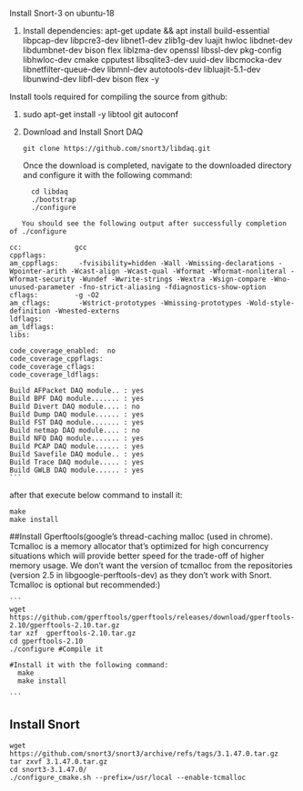 Install Snort-3 on ubuntu-18

1. Install dependencies:
      apt-get update && apt install build-essential libpcap-dev libpcre3-dev libnet1-dev zlib1g-dev luajit hwloc libdnet-dev libdumbnet-dev bison flex liblzma-dev openssl libssl-dev pkg-config libhwloc-dev cmake cpputest libsqlite3-dev uuid-dev libcmocka-dev libnetfilter-queue-dev libmnl-dev autotools-dev libluajit-5.1-dev libunwind-dev libfl-dev bison flex -y

Install tools required for compiling the source from github:

  1. sudo apt-get install -y libtool git autoconf
  2. Download and Install Snort DAQ

      `git clone https://github.com/snort3/libdaq.git`
      
       Once the download is completed, navigate to the downloaded directory and configure it with the following command:
      ```
        cd libdaq
        ./bootstrap
        ./configure
   ```
      You should see the following output after successfully completion of ./configure
   ``` 
    cc:             gcc
    cppflags:
    am_cppflags:     -fvisibility=hidden -Wall -Wmissing-declarations -Wpointer-arith -Wcast-align -Wcast-qual -Wformat -Wformat-nonliteral -Wformat-security -Wundef -Wwrite-strings -Wextra -Wsign-compare -Wno-unused-parameter -fno-strict-aliasing -fdiagnostics-show-option
    cflags:         -g -O2
    am_cflags:       -Wstrict-prototypes -Wmissing-prototypes -Wold-style-definition -Wnested-externs
    ldflags:
    am_ldflags:
    libs:

    code_coverage_enabled:  no
    code_coverage_cppflags:
    code_coverage_cflags:
    code_coverage_ldflags:

    Build AFPacket DAQ module.. : yes
    Build BPF DAQ module....... : yes
    Build Divert DAQ module.... : no
    Build Dump DAQ module...... : yes
    Build FST DAQ module....... : yes
    Build netmap DAQ module.... : no
    Build NFQ DAQ module....... : yes
    Build PCAP DAQ module...... : yes
    Build Savefile DAQ module.. : yes
    Build Trace DAQ module..... : yes
    Build GWLB DAQ module...... : yes
    ```
 after that execute below command to install it:
 ```
 make
 make install
 ```
 
 ##Install Gperftools(google’s thread-caching malloc (used in chrome). Tcmalloc is a memory allocator that’s optimized for high concurrency situations which will provide better speed for the trade-off of higher memory usage. We don’t want the version of tcmalloc from the repositories (version 2.5 in libgoogle-perftools-dev) as they don’t work with Snort. Tcmalloc is optional but recommended:)
    
    ``` 
    wget https://github.com/gperftools/gperftools/releases/download/gperftools-2.10/gperftools-2.10.tar.gz
    tar xzf  gperftools-2.10.tar.gz
    cd gperftools-2.10
    ./configure #Compile it 
    
    #Install it with the following command:
      make
      make install
      
    ```
    
 ## Install Snort
  ```
  wget https://github.com/snort3/snort3/archive/refs/tags/3.1.47.0.tar.gz
  tar zxvf 3.1.47.0.tar.gz
  cd snort3-3.1.47.0/
  ./configure_cmake.sh --prefix=/usr/local --enable-tcmalloc
  ```
